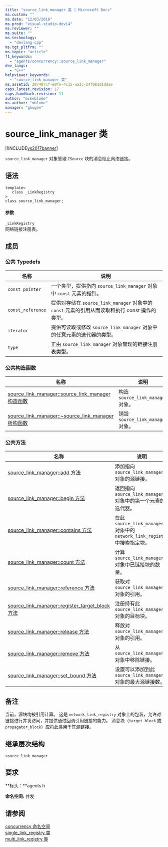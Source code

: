 ```yaml
---
title: "source_link_manager 类 | Microsoft Docs"
ms.custom: ""
ms.date: "12/03/2016"
ms.prod: "visual-studio-dev14"
ms.reviewer: ""
ms.suite: ""
ms.technology: 
  - "devlang-cpp"
ms.tgt_pltfrm: ""
ms.topic: "article"
f1_keywords: 
  - "agents/concurrency::source_link_manager"
dev_langs: 
  - "C++"
helpviewer_keywords: 
  - "source_link_manager 类"
ms.assetid: 287487cf-e0fe-4c35-aa3c-24f081d1ddae
caps.latest.revision: 17
caps.handback.revision: 11
author: "mikeblome"
ms.author: "mblome"
manager: "ghogen"
---
```

# source_link_manager 类
[!INCLUDE[vs2017banner](../../../assembler/inline/includes/vs2017banner.md)]

`source_link_manager` 对象管理 `ISource` 块的消息阻止网络链接。  
  
## 语法  
  
```  
template<  
   class _LinkRegistry  
>  
class source_link_manager;  
```  
  
#### 参数  
 `_LinkRegistry`  
 网络链接注册表。  
  
## 成员  
  
### 公共 Typedefs  
  
|名称|说明|  
|--------|--------|  
|`const_pointer`|一个类型，提供指向 `source_link_manager` 对象中 `const` 元素的指针。|  
|`const_reference`|提供对存储在 `source_link_manager` 对象中的 `const` 元素的引用从而读取和执行 const 操作的类型。|  
|`iterator`|提供可读取或修改 `source_link_manager` 对象中的任意元素的迭代器的类型。|  
|`type`|正由 `source_link_manager` 对象管理的链接注册表类型。|  
  
### 公共构造函数  
  
|名称|说明|  
|--------|--------|  
|[source\_link\_manager::source\_link\_manager 构造函数](../Topic/source_link_manager::source_link_manager%20Constructor.md)|构造 `source_link_manager` 对象。|  
|[source\_link\_manager::~source\_link\_manager 析构函数](../Topic/source_link_manager::~source_link_manager%20Destructor.md)|销毁 `source_link_manager` 对象。|  
  
### 公共方法  
  
|名称|说明|  
|--------|--------|  
|[source\_link\_manager::add 方法](../Topic/source_link_manager::add%20Method.md)|添加指向 `source_link_manager` 对象的源链接。|  
|[source\_link\_manager::begin 方法](../Topic/source_link_manager::begin%20Method.md)|返回指向 `source_link_manager` 对象中的第一个元素的迭代器。|  
|[source\_link\_manager::contains 方法](../Topic/source_link_manager::contains%20Method.md)|在此 `source_link_manager` 对象中的 `network_link_registry` 中搜索指定块。|  
|[source\_link\_manager::count 方法](../Topic/source_link_manager::count%20Method.md)|计算 `source_link_manager` 对象中已链接块的数量。|  
|[source\_link\_manager::reference 方法](../Topic/source_link_manager::reference%20Method.md)|获取对 `source_link_manager` 对象的引用。|  
|[source\_link\_manager::register\_target\_block 方法](../Topic/source_link_manager::register_target_block%20Method.md)|注册持有此 `source_link_manager` 对象的目标块。|  
|[source\_link\_manager::release 方法](../Topic/source_link_manager::release%20Method.md)|释放对 `source_link_manager` 对象的引用。|  
|[source\_link\_manager::remove 方法](../Topic/source_link_manager::remove%20Method.md)|从 `source_link_manager` 对象中移除链接。|  
|[source\_link\_manager::set\_bound 方法](../Topic/source_link_manager::set_bound%20Method.md)|设置可以添加到此 `source_link_manager` 对象的最大源链接数。|  
  
## 备注  
 当前，源块均被引用计算。  这是 `network_link_registry` 对象上的包装，允许对链接进行并发访问，并提供通过回调引用链接的能力。  消息块（`target_block` 或 `propagator_block`）应将此类用于其源链接。  
  
## 继承层次结构  
 `source_link_manager`  
  
## 要求  
 **标头：**agents.h  
  
 **命名空间:** 并发  
  
## 请参阅  
 [concurrency 命名空间](../../../parallel/concrt/reference/concurrency-namespace.md)   
 [single\_link\_registry 类](../../../parallel/concrt/reference/single-link-registry-class.md)   
 [multi\_link\_registry 类](../../../parallel/concrt/reference/multi-link-registry-class.md)